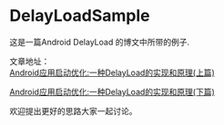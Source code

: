 # DelayLoadSample
这是一篇Android DelayLoad 的博文中所带的例子.

文章地址：  
[Android应用启动优化:一种DelayLoad的实现和原理(上篇)](https://www.androidperformance.com/2015/11/18/Android-app-lunch-optimize-delay-load/)

[Android应用启动优化:一种DelayLoad的实现和原理(下篇)](https://www.androidperformance.com/2015/12/29/Android%E5%BA%94%E7%94%A8%E5%90%AF%E5%8A%A8%E4%BC%98%E5%8C%96-%E4%B8%80%E7%A7%8DDelayLoad%E7%9A%84%E5%AE%9E%E7%8E%B0%E5%92%8C%E5%8E%9F%E7%90%86-%E4%B8%8B%E7%AF%87/)

欢迎提出更好的思路大家一起讨论。
